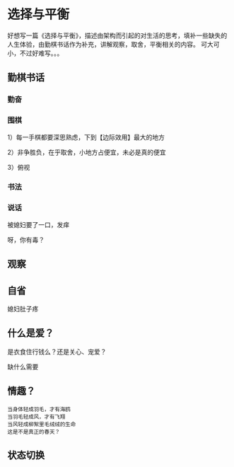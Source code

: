 # 选择与平衡

好想写一篇《选择与平衡》，描述由架构而引起的对生活的思考，填补一些缺失的人生体验，由勤棋书话作为补充，讲解观察，取舍，平衡相关的内容。
可大可小，不过好难写。。。


## 勤棋书话

### 勤奋

### 围棋

1）每一手棋都要深思熟虑，下到【边际效用】最大的地方


2）非争胜负，在乎取舍，小地方占便宜，未必是真的便宜


3）俯视

### 书法

### 说话

被媳妇要了一口，发痒

呀，你有毒？

## 观察

## 自省

媳妇肚子疼

## 什么是爱？

是衣食住行钱么？还是关心、宠爱？

缺什么需要


## 情趣？
```
当身体轻成羽毛，才有海鸥
当羽毛轻成风，才有飞翔
当风轻成柳絮里毛绒绒的生命
这是不是真正的春天？
```

## 状态切换




